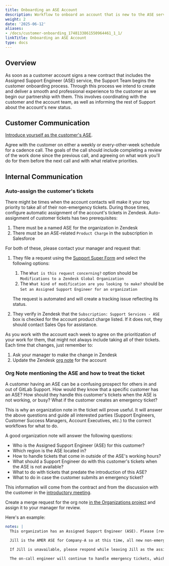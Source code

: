 ```yaml
---
title: Onboarding an ASE Account
description: Workflow to onboard an account that is new to the ASE service
weight: 2
date: '2025-06-12'
aliases:
- /docs/customer-onboarding_1748133861550964461_1_1/
linkTitle: Onboarding an ASE Account
type: docs
---
```


## Overview

As soon as a customer account signs a new contract that includes the Assigned
Support Engineer (ASE) service, the Support Team begins the customer onboarding
process. Through this process we intend to create and deliver a smooth and
professional experience to the customer as we begin our partnership with them.
This involves coordinating with the customer and the account team, as well as
informing the rest of Support about the account's new status.

## Customer Communication

[Introduce yourself as the customer's ASE](introductory-meeting.html).

Agree with the customer on either a weekly or every-other-week schedule for a
cadence call. The goals of the call should include completing a review of the
work done since the previous call, and agreeing on what work you'll do for them
before the next call and with what relative priorities.

## Internal Communication

### Auto-assign the customer's tickets

There might be times when the account contacts will make it your top
priority to take all of their non-emergency tickets. During those times,
configure automatic assignment of the account's tickets in
Zendesk. Auto-assignment of customer tickets has two prerequisites:

1. There must be a named ASE for the organization in Zendesk
1. There must be an ASE-related `Product Charge` in the subscription in
   Salesforce

For both of these, please contact your manager and request that:

1. They file a request using the
   [Support Super Form](https://support-super-form-gitlab-com-support-support-op-651f22e90ce6d7.gitlab.io/)
   and select the following options: 
   1. The `What is this request concerning?` option should be
      `Modifications to a Zendesk Global Organization`
   1. The `What kind of modification are you looking to make?` should be
      `Set an Assigned Support Engineer for an organization`

   The request is automated and will create a tracking issue reflecting its status.

1. They verify in Zendesk that the `Subscription: Support Services - ASE` box
   is checked for the account 
   product charge listed. If it does not, they should contact Sales Ops
   for assistance.

As you work with the account each week to agree on the prioritization of your
work for them, that might not always include taking all of their tickets. Each
time that changes, just remember to:

1. Ask your manager to make the change in Zendesk
1. Update the Zendesk [org note](#org-note-mentioning-the-ase-and-how-to-treat-the-ticket)
   for the account

### Org Note mentioning the ASE and how to treat the ticket

A customer having an ASE can be a confusing prospect for others in and out of
GitLab Support. How would they know that a specific customer has an ASE?
How should they handle this customer's tickets when the ASE is not
working, or busy? What if the customer creates an emergency ticket?

This is why an organization note in the ticket will prove useful. It will
answer the above questions and guide all interested parties (Support Engineers,
Customer Success Managers, Account Executives, etc.) to the correct workflows for
what to do.

A good organization note will answer the following questions:

- Who is the Assigned Support Engineer (ASE) for this customer?
- Which region is the ASE located in?
- How to handle tickets that come in outside of the ASE's working hours?
- What should a Support Engineer do with this customer's tickets when the ASE is not available?
- What to do with tickets that predate the introduction of this ASE?
- What to do in case the customer submits an emergency ticket?

This information will come from the contract and from the discussion with the
customer in the [introductory meeting](./introductory-meeting.html).

Create a merge request for the org note
[in the Organizations project](https://gitlab.com/gitlab-com/support/zendesk-global/organizations)
and assign it to your manager for review.

Here's an example:

```yaml
notes: |
  This organization has an Assigned Support Engineer (ASE). Please [review the workflow to use](/handbook/support/workflows/assigned-support-engineer/working-on-ase-tickets/).

  Jill is the AMER ASE for Company-A so at this time, all new non-emergency tickets will be assigned to her. Pre-existing tickets will keep their existing assignee and Jill will shadow.

  If Jill is unavailable, please respond while leaving Jill as the assignee and cc yourself.

  The on-call engineer will continue to handle emergency tickets, which will not get assigned to Jill. However, inform her when an emergency comes in so she can assist if available.
```

